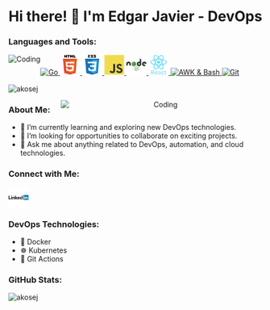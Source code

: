 <h1 align="center">Hi there! 👋 I'm Edgar Javier - DevOps</h1>
<h3 align="left">Languages and Tools:</h3>
<p align="left">
  <a href="https://golang.org/" target="_blank" rel="noopener noreferrer">
    <img src="https://cdn.jsdelivr.net/npm/simple-icons@v9/icons/go.svg" alt="Go" width="40" height="40"/>
  </a>
  <a href="https://developer.mozilla.org/en-US/docs/Web/HTML" target="_blank" rel="noopener noreferrer">
    <img src="https://raw.githubusercontent.com/devicons/devicon/master/icons/html5/html5-original-wordmark.svg" alt="HTML" width="40" height="40"/>
  </a>
  <a href="https://developer.mozilla.org/en-US/docs/Web/CSS" target="_blank" rel="noopener noreferrer">
    <img src="https://raw.githubusercontent.com/devicons/devicon/master/icons/css3/css3-original-wordmark.svg" alt="CSS" width="40" height="40"/>
  </a>
  <a href="https://developer.mozilla.org/en-US/docs/Web/JavaScript" target="_blank" rel="noopener noreferrer">
    <img src="https://raw.githubusercontent.com/devicons/devicon/master/icons/javascript/javascript-original.svg" alt="JavaScript" width="40" height="40"/>
  </a>
  <a href="https://nodejs.org/" target="_blank" rel="noopener noreferrer">
    <img src="https://raw.githubusercontent.com/devicons/devicon/master/icons/nodejs/nodejs-original-wordmark.svg" alt="Node.js" width="40" height="40"/>
  </a>
  <a href="https://reactjs.org/" target="_blank" rel="noopener noreferrer">
    <img src="https://raw.githubusercontent.com/devicons/devicon/master/icons/react/react-original-wordmark.svg" alt="React" width="40" height="40"/>
  </a>
  <a href="https://www.gnu.org/software/gawk/" target="_blank" rel="noopener noreferrer">
    <img src="https://www.vectorlogo.zone/logos/gnu_bash/gnu_bash-icon.svg" alt="AWK & Bash" width="40" height="40"/>
  </a>
  <a href="https://git-scm.com/" target="_blank" rel="noopener noreferrer">
    <img src="https://www.vectorlogo.zone/logos/git-scm/git-scm-icon.svg" alt="Git" width="40" height="40"/>
  </a>
  <!-- Add more icons for your tools and technologies -->
  <img align="left" alt="Coding" src="https://github-readme-stats.vercel.app/api/top-langs/?username=akosej&layout=compact" alt="akosej" />
</p>

<img align="center" src="https://github-readme-stats.vercel.app/api?username=akosej&show_icons=true&locale=en" alt="akosej" />
<p align="center">
  <img align="right" alt="Coding" width="400" src="https://github-readme-streak-stats.herokuapp.com/?user=akosej" alt="akosej" />
</p>
<h3 align="left">About Me:</h3>
<ul>
  <li>🌱 I’m currently learning and exploring new DevOps technologies.</li>
  <li>🤔 I’m looking for opportunities to collaborate on exciting projects.</li>
  <li>💬 Ask me about anything related to DevOps, automation, and cloud technologies.</li>
</ul>

<h3 align="left">Connect with Me:</h3>
<p align="left">
  <a href="https://linkedin.com/in/edgar-javier-ph" target="_blank">
    <img align="center" src="https://raw.githubusercontent.com/devicons/devicon/master/icons/linkedin/linkedin-original-wordmark.svg" alt="linkedin" width="40" height="40"/>
  </a>
  <!-- Add more social media links as needed -->
</p>

<h3 align="left">DevOps Technologies:</h3>
<ul>
  <li>🐳 Docker</li>
  <li>☸️ Kubernetes</li>
  <li>🚀 Git Actions</li>
  <!-- Add more technologies as needed -->
</ul>

<h3 align="left">GitHub Stats:</h3>
<p align="left">
  <img src="https://komarev.com/ghpvc/?username=akosej" alt="akosej" />
</p>

<!-- Add more sections or customize as per your preferences -->
